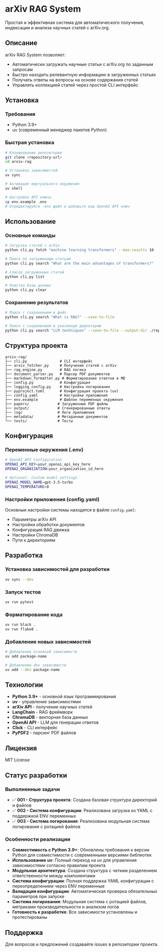 # arXiv RAG System

Простая и эффективная система для автоматического получения, индексации и анализа научных статей с arXiv.org.

## Описание

arXiv RAG System позволяет:
- Автоматически загружать научные статьи с arXiv.org по заданным запросам
- Быстро находить релевантную информацию в загруженных статьях
- Получать ответы на вопросы на основе содержания статей
- Управлять коллекцией статей через простой CLI интерфейс

## Установка

### Требования
- Python 3.9+
- uv (современный менеджер пакетов Python)

### Быстрая установка
```bash
# Клонирование репозитория
git clone <repository-url>
cd arxiv-rag

# Установка зависимостей
uv sync

# Активация виртуального окружения
uv shell

# Настройка API ключа
cp env.example .env
# Отредактируйте .env файл и добавьте ваш OpenAI API ключ
```

## Использование

### Основные команды

```bash
# Загрузка статей с arXiv
python cli.py fetch "machine learning transformers" --max-results 10

# Поиск по загруженным статьям
python cli.py search "What are the main advantages of transformers?"

# Список загруженных статей
python cli.py list

# Очистка базы данных
python cli.py clear
```

### Сохранение результатов

```bash
# Поиск с сохранением в файл
python cli.py search "What is RAG?" --save-to-file

# Поиск с сохранением в указанную директорию
python cli.py search "LLM techniques" --save-to-file --output-dir ./reports/
```

## Структура проекта

```
arxiv-rag/
├── cli.py               # CLI интерфейс
├── arxiv_fetcher.py     # Получение статей с arXiv
├── rag_engine.py        # RAG логика
├── document_parser.py   # Парсер PDF документов
├── markdown_formatter.py # Форматирование ответов в MD
├── config.py            # Конфигурация
├── logging_config.py    # Настройка логирования
├── pyproject.toml       # Конфигурация проекта (uv)
├── config.yaml          # Настройки приложения
├── env.example          # Шаблон переменных окружения
├── papers/             # Загруженные PDF файлы
├── output/             # Сгенерированные ответы
├── log/                # Логи приложения
├── metadata/           # Метаданные документов
└── tests/              # Тесты
```

## Конфигурация

### Переменные окружения (.env)
```bash
# OpenAI API Configuration
OPENAI_API_KEY=your_openai_api_key_here
OPENAI_ORGANIZATION=your_organization_id_here

# Optional: Custom model settings
OPENAI_MODEL_NAME=gpt-3.5-turbo
OPENAI_TEMPERATURE=0
```

### Настройки приложения (config.yaml)
Основные настройки системы находятся в файле `config.yaml`:
- Параметры arXiv API
- Настройки обработки документов
- Конфигурация RAG движка
- Настройки ChromaDB
- Пути к директориям

## Разработка

### Установка зависимостей для разработки
```bash
uv sync --dev
```

### Запуск тестов
```bash
uv run pytest
```

### Форматирование кода
```bash
uv run black .
uv run flake8 .
```

### Добавление новых зависимостей
```bash
# Добавление основной зависимости
uv add package-name

# Добавление dev зависимости
uv add --dev package-name
```

## Технологии

- **Python 3.9+** - основной язык программирования
- **uv** - управление зависимостями
- **arXiv API** - получение научных статей
- **LangChain** - RAG фреймворк
- **ChromaDB** - векторная база данных
- **OpenAI API** - LLM для генерации ответов
- **Click** - CLI интерфейс
- **PyPDF2** - парсинг PDF файлов

## Лицензия

MIT License

## Статус разработки

### Выполненные задачи

- ✅ **001 - Структура проекта**: Создана базовая структура директорий и файлов
- ✅ **002 - Система конфигурации**: Реализована загрузка из YAML с поддержкой ENV переменных
- ✅ **003 - Система логирования**: Реализована модульная система логирования с ротацией файлов

### Особенности реализации

- **Совместимость с Python 3.9+**: Обновлены требования к версии Python для совместимости с современными версиями библиотек
- **Использование uv**: Полный переход на uv для управления зависимостями согласно правилам проекта
- **Модульная архитектура**: Создана структура с четким разделением ответственности между компонентами
- **Система конфигурации**: Полная поддержка YAML конфигурации с переопределением через ENV переменные
- **Валидация конфигурации**: Автоматическая проверка обязательных параметров при запуске
- **Система логирования**: Модульная система с ротацией файлов, метриками производительности и анализом логов
- **Готовность к разработке**: Все зависимости установлены и протестированы

## Поддержка

Для вопросов и предложений создавайте issues в репозитории проекта.
